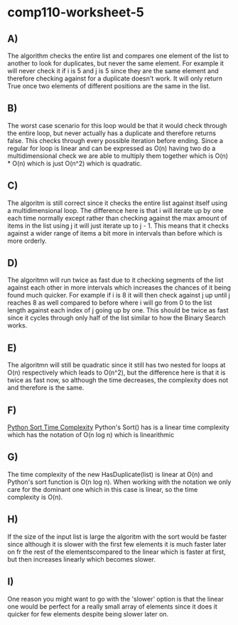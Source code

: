 # comp110-worksheet-5

## A)
The algorithm checks the entire list and compares one element of the list to another to look for duplicates, but never the same element. For example it will never check it if i is 5 and j is 5 since they are the same element and therefore checking against for a duplicate doesn't work. It will only return True once two elements of different positions are the same in the list.

## B)
The worst case scenario for this loop would be that it would check through the entire loop, but never actually has a duplicate and therefore returns false. This checks through every possible iteration before ending. Since a regular for loop is linear and can be expressed as O(n) having two do a multidimensional check we are able to multiply them together which is O(n) * O(n) which is just O(n^2) which is quadratic.

## C)
The algoritm is still correct since it checks the entire list against itself using a multidimensional loop. The difference here is that i will iterate up by one each time normally except rather than checking against the max amount of items in the list using j it will just iterate up to j - 1. This means that it checks against a wider range of items a bit more in intervals than before which is more orderly.

## D)
The algoritmn will run twice as fast due to it checking segments of the list against each other in more intervals which increases the chances of it being found much quicker. For example if i is 8 it will then check against j up until j reaches 8 as well compared to before where i will go from 0 to the list length against each index of j going up by one. This should be twice as fast since it cycles through only half of the list similar to how the Binary Search works.

## E)
The algoritmn will still be quadratic since it still has two nested for loops at O(n) respectively which leads to O(n^2), but the difference here is that it is twice as fast now, so although the time decreases, the complexity does not and therefore is the same.

## F)
[Python Sort Time Complexity](https://wiki.python.org/moin/TimeComplexity)
Python's Sort() has is a linear time complexity which has the notation of O(n log n) which is linearithmic

## G)
The time complexity of the new HasDuplicate(list) is linear at O(n) and Python's sort function is O(n log n). When working with the notation we only care for the dominant one which in this case is linear, so the time complexity is O(n).

## H)
If the size of the input list is large the algoritm with the sort would be faster since although it is slower with the first few elements it is much faster later on fr the rest of the elementscompared to the linear which is faster at first, but then increases linearly which becomes slower.

## I)
One reason you might want to go with the 'slower' option is that the linear one would be perfect for a really small array of elements since it does it quicker for few elements despite being slower later on.
